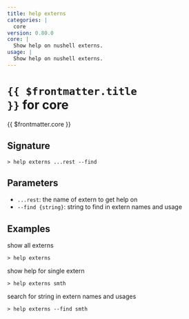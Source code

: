 ```yaml
---
title: help externs
categories: |
  core
version: 0.80.0
core: |
  Show help on nushell externs.
usage: |
  Show help on nushell externs.
---
```


# <code>{{ $frontmatter.title }}</code> for core

<div class='command-title'>{{ $frontmatter.core }}</div>

## Signature

```> help externs ...rest --find```

## Parameters

 -  `...rest`: the name of extern to get help on
 -  `--find {string}`: string to find in extern names and usage

## Examples

show all externs
```shell
> help externs

```

show help for single extern
```shell
> help externs smth

```

search for string in extern names and usages
```shell
> help externs --find smth

```
